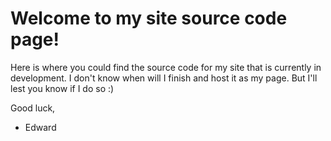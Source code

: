 # Welcome to my site source code page!

Here is where you could find the source code for my site that is currently in development. I don't know when will I finish and host it as my page. But I'll lest you know if I do so :)

Good luck,
- Edward
